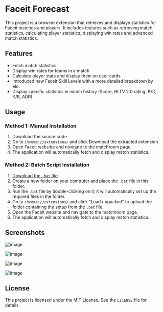 # Faceit Forecast

This project is a browser extension that retrieves and displays statistics for Faceit matches and players. It includes features such as retrieving match statistics, calculating player statistics, displaying win rates and advanced match statistics.

## Features

- Fetch match statistics.
- Display win rates for teams in a match.
- Calculate player stats and display them on user cards.
- Introduced new Faceit Skill Levels with a more detailed breakdown by elo.
- Display specific statistics in match history (Score, HLTV 2.0 rating, K/D, K/R, ADR)

## Usage

### Method 1: Manual Installation

1. Download the source code
2. Go to `chrome://extensions/` and click Download the extracted extension
3. Open Faceit websibe and navigate to the matchroom page.
4. The application will automatically fetch and display match statistics.

### Method 2: Batch Script Installation

1. [Download the `.bat` file](https://github.com/GoDL1ghT/Forecast/blob/master/update.bat).
2. Create a new folder on your computer and place the `.bat` file in this folder.
3. Run the `.bat` file by double-clicking on it; it will automatically set up the required files in the folder.
4. Go to `chrome://extensions/` and click "Load unpacked" to upload the folder containing the setup from the `.bat` file.
5. Open the Faceit website and navigate to the matchroom page.
6. The application will automatically fetch and display match statistics.

## Screenshots

![image](https://github.com/user-attachments/assets/9cc47323-4322-4695-ac1b-84d10d6f4131)

![image](https://github.com/user-attachments/assets/9a43d9b0-72be-4841-9c74-e1133b3f7cc7)

![image](https://github.com/user-attachments/assets/f2de9048-b296-4729-b463-fda6ef36ea40)

![image](https://github.com/user-attachments/assets/9ce1bcbd-2ccf-4657-8f6e-6c0420aae782)

## License

This project is licensed under the MIT License. See the `LICENSE` file for details.
